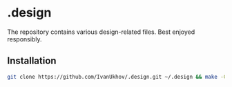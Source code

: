 # .design

The repository contains various design-related files. Best enjoyed responsibly.

## Installation

```bash
git clone https://github.com/IvanUkhov/.design.git ~/.design && make -C ~/.design
```
